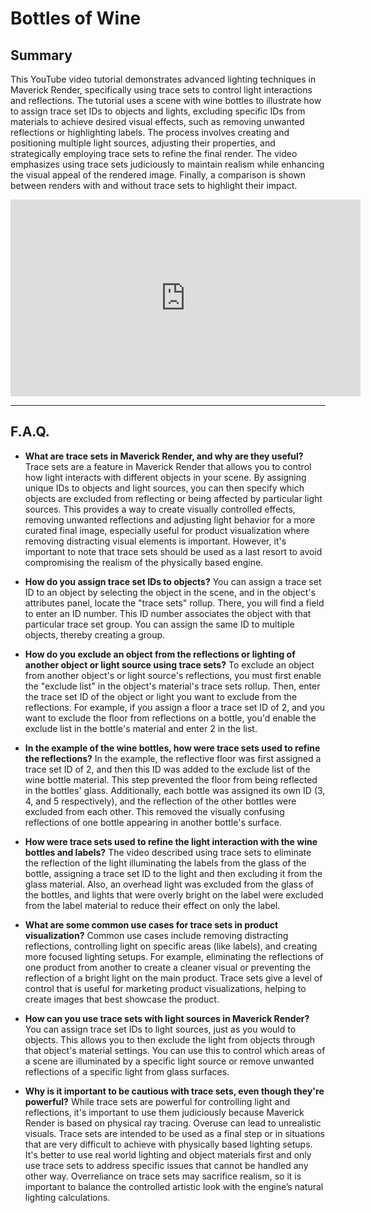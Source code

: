 # Bottles of Wine

## Summary

This YouTube video tutorial demonstrates advanced lighting techniques in Maverick Render, specifically using trace sets to control light interactions and reflections. The tutorial uses a scene with wine bottles to illustrate how to assign trace set IDs to objects and lights, excluding specific IDs from materials to achieve desired visual effects, such as removing unwanted reflections or highlighting labels. The process involves creating and positioning multiple light sources, adjusting their properties, and strategically employing trace sets to refine the final render. The video emphasizes using trace sets judiciously to maintain realism while enhancing the visual appeal of the rendered image. Finally, a comparison is shown between renders with and without trace sets to highlight their impact.

<iframe width="560" height="315" src="https://www.youtube.com/embed/ZFgoXwLly8I?si=Pu_p6eSrxKDSice4" title="YouTube video player" frameborder="0" allow="accelerometer; autoplay; clipboard-write; encrypted-media; gyroscope; picture-in-picture; web-share" referrerpolicy="strict-origin-when-cross-origin" allowfullscreen></iframe>

---

## F.A.Q.

- **What are trace sets in Maverick Render, and why are they useful?**
Trace sets are a feature in Maverick Render that allows you to control how light interacts with different objects in your scene. By assigning unique IDs to objects and light sources, you can then specify which objects are excluded from reflecting or being affected by particular light sources. This provides a way to create visually controlled effects, removing unwanted reflections and adjusting light behavior for a more curated final image, especially useful for product visualization where removing distracting visual elements is important. However, it's important to note that trace sets should be used as a last resort to avoid compromising the realism of the physically based engine.

- **How do you assign trace set IDs to objects?**
You can assign a trace set ID to an object by selecting the object in the scene, and in the object's attributes panel, locate the "trace sets" rollup. There, you will find a field to enter an ID number. This ID number associates the object with that particular trace set group. You can assign the same ID to multiple objects, thereby creating a group.

- **How do you exclude an object from the reflections or lighting of another object or light source using trace sets?**
To exclude an object from another object's or light source's reflections, you must first enable the "exclude list" in the object's material's trace sets rollup. Then, enter the trace set ID of the object or light you want to exclude from the reflections. For example, if you assign a floor a trace set ID of 2, and you want to exclude the floor from reflections on a bottle, you'd enable the exclude list in the bottle's material and enter 2 in the list.

- **In the example of the wine bottles, how were trace sets used to refine the reflections?**
In the example, the reflective floor was first assigned a trace set ID of 2, and then this ID was added to the exclude list of the wine bottle material. This step prevented the floor from being reflected in the bottles' glass. Additionally, each bottle was assigned its own ID (3, 4, and 5 respectively), and the reflection of the other bottles were excluded from each other. This removed the visually confusing reflections of one bottle appearing in another bottle's surface.

- **How were trace sets used to refine the light interaction with the wine bottles and labels?**
The video described using trace sets to eliminate the reflection of the light illuminating the labels from the glass of the bottle, assigning a trace set ID to the light and then excluding it from the glass material. Also, an overhead light was excluded from the glass of the bottles, and lights that were overly bright on the label were excluded from the label material to reduce their effect on only the label.

- **What are some common use cases for trace sets in product visualization?**
Common use cases include removing distracting reflections, controlling light on specific areas (like labels), and creating more focused lighting setups. For example, eliminating the reflections of one product from another to create a cleaner visual or preventing the reflection of a bright light on the main product. Trace sets give a level of control that is useful for marketing product visualizations, helping to create images that best showcase the product.

- **How can you use trace sets with light sources in Maverick Render?**
You can assign trace set IDs to light sources, just as you would to objects. This allows you to then exclude the light from objects through that object's material settings. You can use this to control which areas of a scene are illuminated by a specific light source or remove unwanted reflections of a specific light from glass surfaces.

- **Why is it important to be cautious with trace sets, even though they're powerful?**
While trace sets are powerful for controlling light and reflections, it's important to use them judiciously because Maverick Render is based on physical ray tracing. Overuse can lead to unrealistic visuals. Trace sets are intended to be used as a final step or in situations that are very difficult to achieve with physically based lighting setups. It's better to use real world lighting and object materials first and only use trace sets to address specific issues that cannot be handled any other way. Overreliance on trace sets may sacrifice realism, so it is important to balance the controlled artistic look with the engine’s natural lighting calculations.